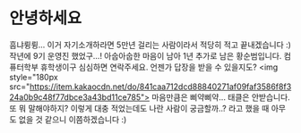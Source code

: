 # 안녕하세요
흠냐륑륑... 이거 자기소개하라면 5만년 걸리는 사람이라서 적당히 적고 끝내겠습니다 :)
작년에 9기 운영진 했었구...! 아숩아숩한 마음이 남아 1년 추가로 남은 황순범입니다.
컴퓨터학부 휴학생이구 심심하면 연락주세요. 언젠가 답장을 받을 수 있을지도?
<img style="180px src="https://item.kakaocdn.net/do/841caa712dcd88840271af09faf3586f8f324a0b9c48f77dbce3a43bd11ce785">
마음만큼은 삐약삐약... 태클은 안받습니다. 또 뭐 말해야하지? 이렇게 대충 적었는데도 나란 사람이 궁금할까..? 라고 했을 때 아무도 없을 것 같으니 이쯤하겠습니다 :)

